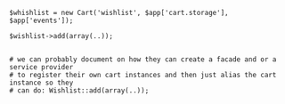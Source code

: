 

	$whishlist = new Cart('wishlist', $app['cart.storage'], $app['events']);

	$wishlist->add(array(..));


	# we can probably document on how they can create a facade and or a service provider
	# to register their own cart instances and then just alias the cart instance so they
	# can do: Wishlist::add(array(..));
